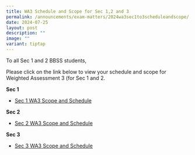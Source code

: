```yaml
---
title: WA3 Schedule and Scope for Sec 1,2 and 3
permalink: /announcements/exam-matters/2024wa3sec1to3scheduleandscope/
date: 2024-07-25
layout: post
description: ""
image: ""
variant: tiptap
---
```

<p>To all Sec 1 and 2 BBSS students,</p>
<p>Please click on the link below to view your schedule and scope for Weighted
Assessment 3 (for Sec 1 and 2.</p>
<p><strong>Sec 1</strong>
</p>
<ul data-tight="true" class="tight">
<li>
<p><a href="/files/2024_Sec_1_WA3_Schedule_and_Scope.pdf" rel="noopener noreferrer nofollow" target="_blank">Sec 1 WA3 Scope and Schedule</a>
</p>
</li>
</ul>
<p><strong>Sec 2</strong>
</p>
<ul data-tight="true" class="tight">
<li>
<p><a href="/files/2024_Sec_2_WA3_Schedule_and_Scope.pdf" rel="noopener noreferrer nofollow" target="_blank">Sec 2 WA3 Scope and Schedule</a>
</p>
</li>
</ul>
<p><strong>Sec 3</strong>
</p>
<ul data-tight="true" class="tight">
<li>
<p><a href="/files/2024_Sec_3_WA3_Schedule_and_Scope.pdf" rel="noopener noreferrer nofollow" target="_blank">Sec 3 WA3 Scope and Schedule</a>
</p>
</li>
</ul>
<p></p>